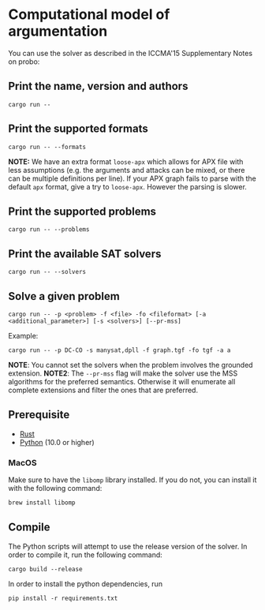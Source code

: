 # Computational model of argumentation

You can use the solver as described in the ICCMA'15 Supplementary Notes on probo:

## Print the name, version and authors
```
cargo run --
```

## Print the supported formats
```
cargo run -- --formats
```
**NOTE:** We have an extra format `loose-apx` which allows for APX file with less assumptions (e.g. the arguments and attacks can be mixed, or there can be multiple definitions per line). If your APX graph fails to parse with the default `apx` format, give a try to `loose-apx`. However the parsing is slower.

## Print the supported problems
```
cargo run -- --problems
```

## Print the available SAT solvers
```
cargo run -- --solvers
```

## Solve a given problem
```
cargo run -- -p <problem> -f <file> -fo <fileformat> [-a <additional_parameter>] [-s <solvers>] [--pr-mss]
```
Example:
```
cargo run -- -p DC-CO -s manysat,dpll -f graph.tgf -fo tgf -a a
```
**NOTE**: You cannot set the solvers when the problem involves the grounded extension.
**NOTE2**: The `--pr-mss` flag will make the solver use the MSS algorithms for the preferred semantics. Otherwise it will enumerate all complete extensions and filter the ones that are preferred.

## Prerequisite
 - [Rust](https://www.rust-lang.org/)
 - [Python](https://www.python.org/) (10.0 or higher)
### MacOS
Make sure to have the `libomp` library installed. If you do not, you can install it with the following command:
```bash
brew install libomp
```

## Compile
The Python scripts will attempt to use the release version of the solver.
In order to compile it, run the following command:
```
cargo build --release
```
In order to install the python dependencies, run
```
pip install -r requirements.txt
```